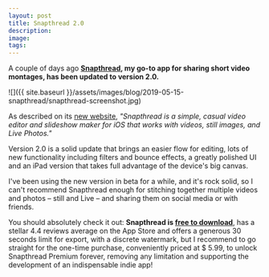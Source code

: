 ```yaml
---
layout: post
title: Snapthread 2.0
description:
image:
tags:
---
```

A couple of days ago **[Snapthread](https://itunes.apple.com/app/id1277445843), my go-to app for sharing short video montages, has been updated to version 2.0.**

![]({{ site.baseurl }}/assets/images/blog/2019-05-15-snapthread/snapthread-screenshot.jpg)

As described on its [new website](https://snapthread.app), *"Snapthread is a simple, casual video editor and slideshow maker for iOS that works with videos, still images, and Live Photos."*

Version 2.0 is a solid update that brings an easier flow for editing, lots of new functionality including filters and bounce effects, a greatly polished UI and an iPad version that takes full advantage of the device's big canvas.

I've been using the new version in beta for a while, and it's rock solid, so I can't recommend Snapthread enough for stitching together multiple videos and photos – still and Live – and sharing them on social media or with friends.

You should absolutely check it out: **Snapthread is [free to download](https://itunes.apple.com/app/id1277445843)**, has a stellar 4.4 reviews average on the App Store and offers a generous 30 seconds limit for export, with a discrete watermark, but I recommend to go straight for the one-time purchase, conveniently priced at $ 5.99, to unlock Snapthread Premium forever, removing any limitation and supporting the development of an indispensable indie app!